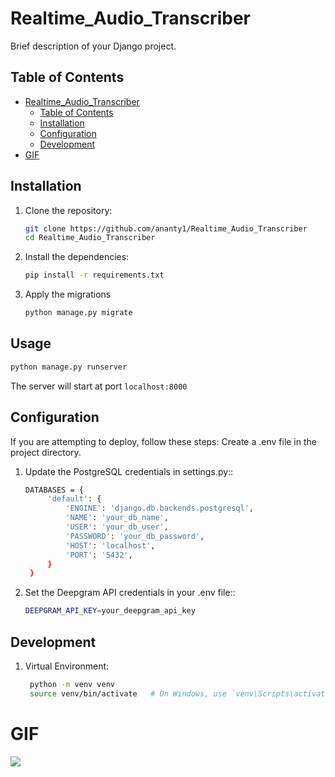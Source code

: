 # Realtime_Audio_Transcriber

Brief description of your Django project.

## Table of Contents

- [Realtime\_Audio\_Transcriber](#realtime_audio_transcriber)
  - [Table of Contents](#table-of-contents)
  - [Installation](#installation)
  - [Configuration](#configuration)
  - [Development](#development)
- [GIF](#gif)

## Installation

1. Clone the repository:

   ```bash
   git clone https://github.com/ananty1/Realtime_Audio_Transcriber
   cd Realtime_Audio_Transcriber

2. Install the dependencies:

   ```bash
   pip install -r requirements.txt

3. Apply the migrations 

    ```bash
   python manage.py migrate
    
## Usage

   ```bash
   python manage.py runserver
   ```

The server will start at port `localhost:8000`

## Configuration
If you are attempting to deploy, follow these steps:
Create a .env file in the project directory.
1. Update the PostgreSQL credentials in settings.py::

   ```bash
   DATABASES = {
        'default': {
            'ENGINE': 'django.db.backends.postgresql',
            'NAME': 'your_db_name',
            'USER': 'your_db_user',
            'PASSWORD': 'your_db_password',
            'HOST': 'localhost',
            'PORT': '5432',
        }
    }

2. Set the Deepgram API credentials in your .env file::

   ```bash
   DEEPGRAM_API_KEY=your_deepgram_api_key


## Development

1. Virtual Environment:

   ```bash
    python -m venv venv
    source venv/bin/activate   # On Windows, use `venv\Scripts\activate`

# GIF
![](https://github.com/ananty1/Realtime_Audio_Transcriber/blob/main/media/Building%20a%20Real-Time%20Transcription%20App%20with%20Django%20and%20DeepGram.gif)